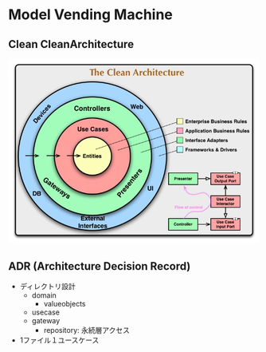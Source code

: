 # Model Vending Machine

## Clean CleanArchitecture

![](./pics/CleanArchitecture.jpg)

## ADR (Architecture Decision Record)

- ディレクトリ設計
  - domain
    - valueobjects
  - usecase
  - gateway
    - repository: 永続層アクセス
- 1ファイル１ユースケース
